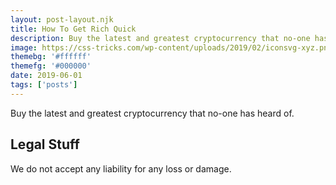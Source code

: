 ```yaml
---
layout: post-layout.njk
title: How To Get Rich Quick
description: Buy the latest and greatest cryptocurrency that no-one has heard of.
image: https://css-tricks.com/wp-content/uploads/2019/02/iconsvg-xyz.png
themebg: '#ffffff'
themefg: '#000000'
date: 2019-06-01
tags: ['posts']
---
```

<!-- Excerpt Start -->
Buy the latest and greatest cryptocurrency that no-one has heard of.
<!-- Excerpt End -->
 
## Legal Stuff
We do not accept any liability for any loss or damage.
